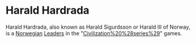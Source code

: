 # Harald Hardrada

Harald Hardrada, also known as Harald Sigurdsson or Harald III of Norway, is a [Norwegian](Norwegian) [Leaders](leader) in the "[Civilization%20%28series%29](Civilization)" games.